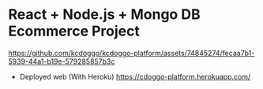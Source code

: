 # React + Node.js + Mongo DB Ecommerce Project


https://github.com/kcdoggo/kcdoggo-platform/assets/74845274/fecaa7b1-5939-44a1-b19e-579285857b3c



- Deployed web (With Heroku)
https://cdoggo-platform.herokuapp.com/

